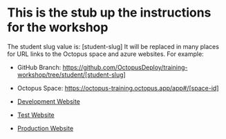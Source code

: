 # This is the stub up the instructions for the workshop


The student slug value is: [student-slug]
It will be replaced in many places for URL links to the Octopus space and azure websites.
For example:

- GitHub Branch: https://github.com/OctopusDeploy/training-workshop/tree/student/[student-slug]

- Octopus Space: https://octopus-training.octopus.app/app#/[space-id]

- [Development Website](https://[student-slug]-dev.azurewebsites.net)
- [Test Website](https://[student-slug]-test.azurewebsites.net)
- [Production Website](https://[student-slug]-test.azurewebsites.net)